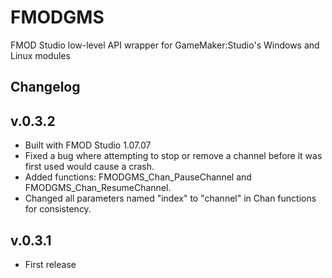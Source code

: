# FMODGMS
FMOD Studio low-level API wrapper for GameMaker:Studio's Windows and Linux modules

Changelog
---------

v.0.3.2
-------

- Built with FMOD Studio 1.07.07
- Fixed a bug where attempting to stop or remove a channel before it was first used would cause a crash.
- Added functions: FMODGMS_Chan_PauseChannel and FMODGMS_Chan_ResumeChannel.
- Changed all parameters named "index" to "channel" in Chan functions for consistency.

v.0.3.1
--------

- First release
